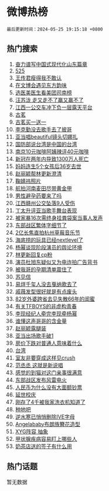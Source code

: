 # 微博热榜

`最后更新时间：2024-05-25 19:15:18 +0800`

## 热门搜索

1. [奋力谱写中国式现代化山东篇章](https://m.weibo.cn/search?containerid=100103type%3D1%26t%3D10%26q%3D%23%E5%A5%8B%E5%8A%9B%E8%B0%B1%E5%86%99%E4%B8%AD%E5%9B%BD%E5%BC%8F%E7%8E%B0%E4%BB%A3%E5%8C%96%E5%B1%B1%E4%B8%9C%E7%AF%87%E7%AB%A0%23&stream_entry_id=51&isnewpage=1&extparam=seat%3D1%26q%3D%2523%25E5%25A5%258B%25E5%258A%259B%25E8%25B0%25B1%25E5%2586%2599%25E4%25B8%25AD%25E5%259B%25BD%25E5%25BC%258F%25E7%258E%25B0%25E4%25BB%25A3%25E5%258C%2596%25E5%25B1%25B1%25E4%25B8%259C%25E7%25AF%2587%25E7%25AB%25A0%2523%26c_type%3D51%26pos%3D0%26cate%3D10103%26dgr%3D0%26stream_entry_id%3D51%26filter_type%3Drealtimehot%26display_time%3D1716635717%26pre_seqid%3D17166357175430425973)
1. [525](https://m.weibo.cn/search?containerid=100103type%3D1%26t%3D10%26q%3D525&stream_entry_id=31&isnewpage=1&extparam=seat%3D1%26q%3D525%26pos%3D0%26flag%3D16%26realpos%3D1%26band_rank%3D1%26c_type%3D31%26filter_type%3Drealtimehot%26cate%3D5001%26stream_entry_id%3D31%26lcate%3D5001%26dgr%3D0%26display_time%3D1716635717%26pre_seqid%3D17166357175430425973)
1. [王传君瘦得我不敢认](https://m.weibo.cn/search?containerid=100103type%3D1%26t%3D10%26q%3D%E7%8E%8B%E4%BC%A0%E5%90%9B%E7%98%A6%E5%BE%97%E6%88%91%E4%B8%8D%E6%95%A2%E8%AE%A4&stream_entry_id=31&isnewpage=1&extparam=seat%3D1%26q%3D%25E7%258E%258B%25E4%25BC%25A0%25E5%2590%259B%25E7%2598%25A6%25E5%25BE%2597%25E6%2588%2591%25E4%25B8%258D%25E6%2595%25A2%25E8%25AE%25A4%26pos%3D1%26flag%3D1%26realpos%3D2%26band_rank%3D2%26c_type%3D31%26filter_type%3Drealtimehot%26cate%3D5001%26stream_entry_id%3D31%26lcate%3D5001%26dgr%3D0%26display_time%3D1716635717%26pre_seqid%3D17166357175430425973)
1. [在文博会遇见东方韵味](https://m.weibo.cn/search?containerid=100103type%3D1%26t%3D10%26q%3D%23%E5%9C%A8%E6%96%87%E5%8D%9A%E4%BC%9A%E9%81%87%E8%A7%81%E4%B8%9C%E6%96%B9%E9%9F%B5%E5%91%B3%23&stream_entry_id=31&isnewpage=1&extparam=seat%3D1%26q%3D%2523%25E5%259C%25A8%25E6%2596%2587%25E5%258D%259A%25E4%25BC%259A%25E9%2581%2587%25E8%25A7%2581%25E4%25B8%259C%25E6%2596%25B9%25E9%259F%25B5%25E5%2591%25B3%2523%26pos%3D2%26flag%3D0%26realpos%3D3%26band_rank%3D3%26c_type%3D31%26filter_type%3Drealtimehot%26cate%3D5001%26stream_entry_id%3D31%26lcate%3D5001%26dgr%3D0%26display_time%3D1716635717%26pre_seqid%3D17166357175430425973)
1. [选医美医生看美团司南榜](https://m.weibo.cn/search?containerid=100103type%3D1%26t%3D10%26q%3D%23%E9%80%89%E5%8C%BB%E7%BE%8E%E5%8C%BB%E7%94%9F%E7%9C%8B%E7%BE%8E%E5%9B%A2%E5%8F%B8%E5%8D%97%E6%A6%9C%23&stream_entry_id=31&isnewpage=1&extparam=seat%3D1%26q%3D%2523%25E9%2580%2589%25E5%258C%25BB%25E7%25BE%258E%25E5%258C%25BB%25E7%2594%259F%25E7%259C%258B%25E7%25BE%258E%25E5%259B%25A2%25E5%258F%25B8%25E5%258D%2597%25E6%25A6%259C%2523%26dgr%3D0%26adid%3D237708%26filter_type%3Drealtimehot%26stream_entry_id%3D31%26c_type%3D31%26is_ad_pos%3D1%26topic_ad%3D1%26cate%3D5001%26lcate%3D5001%26band_rank%3D4%26pos%3D3%26display_time%3D1716635717%26pre_seqid%3D17166357175430425973)
1. [汪苏泷 走又走不了赢又赢不了](https://m.weibo.cn/search?containerid=100103type%3D1%26t%3D10%26q%3D%E6%B1%AA%E8%8B%8F%E6%B3%B7+%E8%B5%B0%E5%8F%88%E8%B5%B0%E4%B8%8D%E4%BA%86%E8%B5%A2%E5%8F%88%E8%B5%A2%E4%B8%8D%E4%BA%86&stream_entry_id=31&isnewpage=1&extparam=seat%3D1%26q%3D%25E6%25B1%25AA%25E8%258B%258F%25E6%25B3%25B7%2520%25E8%25B5%25B0%25E5%258F%2588%25E8%25B5%25B0%25E4%25B8%258D%25E4%25BA%2586%25E8%25B5%25A2%25E5%258F%2588%25E8%25B5%25A2%25E4%25B8%258D%25E4%25BA%2586%26pos%3D4%26flag%3D2%26realpos%3D4%26band_rank%3D4%26c_type%3D31%26filter_type%3Drealtimehot%26cate%3D5001%26stream_entry_id%3D31%26lcate%3D5001%26dgr%3D0%26display_time%3D1716635717%26pre_seqid%3D17166357175430425973)
1. [江西一公交车冲下负一层露天平台](https://m.weibo.cn/search?containerid=100103type%3D1%26t%3D10%26q%3D%23%E6%B1%9F%E8%A5%BF%E4%B8%80%E5%85%AC%E4%BA%A4%E8%BD%A6%E5%86%B2%E4%B8%8B%E8%B4%9F%E4%B8%80%E5%B1%82%E9%9C%B2%E5%A4%A9%E5%B9%B3%E5%8F%B0%23&stream_entry_id=31&isnewpage=1&extparam=seat%3D1%26q%3D%2523%25E6%25B1%259F%25E8%25A5%25BF%25E4%25B8%2580%25E5%2585%25AC%25E4%25BA%25A4%25E8%25BD%25A6%25E5%2586%25B2%25E4%25B8%258B%25E8%25B4%259F%25E4%25B8%2580%25E5%25B1%2582%25E9%259C%25B2%25E5%25A4%25A9%25E5%25B9%25B3%25E5%258F%25B0%2523%26pos%3D5%26flag%3D1%26realpos%3D5%26band_rank%3D5%26c_type%3D31%26filter_type%3Drealtimehot%26cate%3D5001%26stream_entry_id%3D31%26lcate%3D5001%26dgr%3D0%26display_time%3D1716635717%26pre_seqid%3D17166357175430425973)
1. [古茗](https://m.weibo.cn/search?containerid=100103type%3D1%26t%3D10%26q%3D%23%E5%8F%A4%E8%8C%97%23&stream_entry_id=31&isnewpage=1&extparam=seat%3D1%26q%3D%2523%25E5%258F%25A4%25E8%258C%2597%2523%26pos%3D6%26flag%3D1%26realpos%3D6%26band_rank%3D6%26c_type%3D31%26filter_type%3Drealtimehot%26cate%3D5001%26stream_entry_id%3D31%26lcate%3D5001%26dgr%3D0%26display_time%3D1716635717%26pre_seqid%3D17166357175430425973)
1. [古茗买一送一](https://m.weibo.cn/search?containerid=100103type%3D1%26t%3D10%26q%3D%23%E5%8F%A4%E8%8C%97%E4%B9%B0%E4%B8%80%E9%80%81%E4%B8%80%23&stream_entry_id=31&isnewpage=1&extparam=seat%3D1%26q%3D%2523%25E5%258F%25A4%25E8%258C%2597%25E4%25B9%25B0%25E4%25B8%2580%25E9%2580%2581%25E4%25B8%2580%2523%26dgr%3D0%26adid%3D237949%26filter_type%3Drealtimehot%26stream_entry_id%3D31%26c_type%3D31%26is_ad_pos%3D1%26topic_ad%3D1%26cate%3D5001%26lcate%3D5001%26band_rank%3D7%26pos%3D7%26display_time%3D1716635717%26pre_seqid%3D17166357175430425973)
1. [李克勤没去歌手去了披哥](https://m.weibo.cn/search?containerid=100103type%3D1%26t%3D10%26q%3D%23%E6%9D%8E%E5%85%8B%E5%8B%A4%E6%B2%A1%E5%8E%BB%E6%AD%8C%E6%89%8B%E5%8E%BB%E4%BA%86%E6%8A%AB%E5%93%A5%23&stream_entry_id=31&isnewpage=1&extparam=seat%3D1%26q%3D%2523%25E6%259D%258E%25E5%2585%258B%25E5%258B%25A4%25E6%25B2%25A1%25E5%258E%25BB%25E6%25AD%258C%25E6%2589%258B%25E5%258E%25BB%25E4%25BA%2586%25E6%258A%25AB%25E5%2593%25A5%2523%26pos%3D8%26flag%3D1%26realpos%3D7%26band_rank%3D7%26c_type%3D31%26filter_type%3Drealtimehot%26cate%3D5001%26stream_entry_id%3D31%26lcate%3D5001%26dgr%3D0%26display_time%3D1716635717%26pre_seqid%3D17166357175430425973)
1. [亚当唱beautiful镜头切娜扎](https://m.weibo.cn/search?containerid=100103type%3D1%26t%3D10%26q%3D%23%E4%BA%9A%E5%BD%93%E5%94%B1beautiful%E9%95%9C%E5%A4%B4%E5%88%87%E5%A8%9C%E6%89%8E%23&stream_entry_id=31&isnewpage=1&extparam=seat%3D1%26q%3D%2523%25E4%25BA%259A%25E5%25BD%2593%25E5%2594%25B1beautiful%25E9%2595%259C%25E5%25A4%25B4%25E5%2588%2587%25E5%25A8%259C%25E6%2589%258E%2523%26pos%3D9%26flag%3D0%26realpos%3D8%26band_rank%3D8%26c_type%3D31%26filter_type%3Drealtimehot%26cate%3D5001%26stream_entry_id%3D31%26lcate%3D5001%26dgr%3D0%26display_time%3D1716635717%26pre_seqid%3D17166357175430425973)
1. [国防部说台湾是中国的台湾](https://m.weibo.cn/search?containerid=100103type%3D1%26t%3D10%26q%3D%23%E5%9B%BD%E9%98%B2%E9%83%A8%E8%AF%B4%E5%8F%B0%E6%B9%BE%E6%98%AF%E4%B8%AD%E5%9B%BD%E7%9A%84%E5%8F%B0%E6%B9%BE%23&stream_entry_id=31&isnewpage=1&extparam=seat%3D1%26q%3D%2523%25E5%259B%25BD%25E9%2598%25B2%25E9%2583%25A8%25E8%25AF%25B4%25E5%258F%25B0%25E6%25B9%25BE%25E6%2598%25AF%25E4%25B8%25AD%25E5%259B%25BD%25E7%259A%2584%25E5%258F%25B0%25E6%25B9%25BE%2523%26pos%3D10%26flag%3D0%26realpos%3D9%26band_rank%3D9%26c_type%3D31%26filter_type%3Drealtimehot%26cate%3D5001%26stream_entry_id%3D31%26lcate%3D5001%26dgr%3D0%26display_time%3D1716635717%26pre_seqid%3D17166357175430425973)
1. [南京10元咖啡阿姨辣评40元咖啡](https://m.weibo.cn/search?containerid=100103type%3D1%26t%3D10%26q%3D%23%E5%8D%97%E4%BA%AC10%E5%85%83%E5%92%96%E5%95%A1%E9%98%BF%E5%A7%A8%E8%BE%A3%E8%AF%8440%E5%85%83%E5%92%96%E5%95%A1%23&stream_entry_id=31&isnewpage=1&extparam=seat%3D1%26q%3D%2523%25E5%258D%2597%25E4%25BA%25AC10%25E5%2585%2583%25E5%2592%2596%25E5%2595%25A1%25E9%2598%25BF%25E5%25A7%25A8%25E8%25BE%25A3%25E8%25AF%258440%25E5%2585%2583%25E5%2592%2596%25E5%2595%25A1%2523%26pos%3D11%26flag%3D1%26realpos%3D10%26band_rank%3D10%26c_type%3D31%26filter_type%3Drealtimehot%26cate%3D5001%26stream_entry_id%3D31%26lcate%3D5001%26dgr%3D0%26display_time%3D1716635717%26pre_seqid%3D17166357175430425973)
1. [新冠在两年内导致1300万人死亡](https://m.weibo.cn/search?containerid=100103type%3D1%26t%3D10%26q%3D%23%E6%96%B0%E5%86%A0%E5%9C%A8%E4%B8%A4%E5%B9%B4%E5%86%85%E5%AF%BC%E8%87%B41300%E4%B8%87%E4%BA%BA%E6%AD%BB%E4%BA%A1%23&stream_entry_id=31&isnewpage=1&extparam=seat%3D1%26q%3D%2523%25E6%2596%25B0%25E5%2586%25A0%25E5%259C%25A8%25E4%25B8%25A4%25E5%25B9%25B4%25E5%2586%2585%25E5%25AF%25BC%25E8%2587%25B41300%25E4%25B8%2587%25E4%25BA%25BA%25E6%25AD%25BB%25E4%25BA%25A1%2523%26pos%3D12%26flag%3D1%26realpos%3D11%26band_rank%3D11%26c_type%3D31%26filter_type%3Drealtimehot%26cate%3D5001%26stream_entry_id%3D31%26lcate%3D5001%26dgr%3D0%26display_time%3D1716635717%26pre_seqid%3D17166357175430425973)
1. [妈妈连生5个女孩后36岁去世](https://m.weibo.cn/search?containerid=100103type%3D1%26t%3D10%26q%3D%23%E5%A6%88%E5%A6%88%E8%BF%9E%E7%94%9F5%E4%B8%AA%E5%A5%B3%E5%AD%A9%E5%90%8E36%E5%B2%81%E5%8E%BB%E4%B8%96%23&stream_entry_id=31&isnewpage=1&extparam=seat%3D1%26q%3D%2523%25E5%25A6%2588%25E5%25A6%2588%25E8%25BF%259E%25E7%2594%259F5%25E4%25B8%25AA%25E5%25A5%25B3%25E5%25AD%25A9%25E5%2590%258E36%25E5%25B2%2581%25E5%258E%25BB%25E4%25B8%2596%2523%26pos%3D13%26flag%3D1%26realpos%3D12%26band_rank%3D12%26c_type%3D31%26filter_type%3Drealtimehot%26cate%3D5001%26stream_entry_id%3D31%26lcate%3D5001%26dgr%3D0%26display_time%3D1716635717%26pre_seqid%3D17166357175430425973)
1. [赵丽颖帮林更新澄清](https://m.weibo.cn/search?containerid=100103type%3D1%26t%3D10%26q%3D%23%E8%B5%B5%E4%B8%BD%E9%A2%96%E5%B8%AE%E6%9E%97%E6%9B%B4%E6%96%B0%E6%BE%84%E6%B8%85%23&stream_entry_id=31&isnewpage=1&extparam=seat%3D1%26q%3D%2523%25E8%25B5%25B5%25E4%25B8%25BD%25E9%25A2%2596%25E5%25B8%25AE%25E6%259E%2597%25E6%259B%25B4%25E6%2596%25B0%25E6%25BE%2584%25E6%25B8%2585%2523%26pos%3D14%26flag%3D2%26realpos%3D13%26band_rank%3D13%26c_type%3D31%26filter_type%3Drealtimehot%26cate%3D5001%26stream_entry_id%3D31%26lcate%3D5001%26dgr%3D0%26display_time%3D1716635717%26pre_seqid%3D17166357175430425973)
1. [鞠婧祎照片](https://m.weibo.cn/search?containerid=100103type%3D1%26t%3D10%26q%3D%E9%9E%A0%E5%A9%A7%E7%A5%8E%E7%85%A7%E7%89%87&stream_entry_id=31&isnewpage=1&extparam=seat%3D1%26q%3D%25E9%259E%25A0%25E5%25A9%25A7%25E7%25A5%258E%25E7%2585%25A7%25E7%2589%2587%26pos%3D15%26flag%3D1%26realpos%3D14%26band_rank%3D14%26c_type%3D31%26filter_type%3Drealtimehot%26cate%3D5001%26stream_entry_id%3D31%26lcate%3D5001%26dgr%3D0%26display_time%3D1716635717%26pre_seqid%3D17166357175430425973)
1. [航拍河南麦田尽带黄金甲](https://m.weibo.cn/search?containerid=100103type%3D1%26t%3D10%26q%3D%23%E8%88%AA%E6%8B%8D%E6%B2%B3%E5%8D%97%E9%BA%A6%E7%94%B0%E5%B0%BD%E5%B8%A6%E9%BB%84%E9%87%91%E7%94%B2%23&stream_entry_id=31&isnewpage=1&extparam=seat%3D1%26q%3D%2523%25E8%2588%25AA%25E6%258B%258D%25E6%25B2%25B3%25E5%258D%2597%25E9%25BA%25A6%25E7%2594%25B0%25E5%25B0%25BD%25E5%25B8%25A6%25E9%25BB%2584%25E9%2587%2591%25E7%2594%25B2%2523%26pos%3D16%26flag%3D32768%26realpos%3D15%26band_rank%3D15%26c_type%3D31%26filter_type%3Drealtimehot%26cate%3D5001%26stream_entry_id%3D31%26lcate%3D5001%26dgr%3D0%26display_time%3D1716635717%26pre_seqid%3D17166357175430425973)
1. [男性避孕药要来了吗](https://m.weibo.cn/search?containerid=100103type%3D1%26t%3D10%26q%3D%23%E7%94%B7%E6%80%A7%E9%81%BF%E5%AD%95%E8%8D%AF%E8%A6%81%E6%9D%A5%E4%BA%86%E5%90%97%23&stream_entry_id=31&isnewpage=1&extparam=seat%3D1%26q%3D%2523%25E7%2594%25B7%25E6%2580%25A7%25E9%2581%25BF%25E5%25AD%2595%25E8%258D%25AF%25E8%25A6%2581%25E6%259D%25A5%25E4%25BA%2586%25E5%2590%2597%2523%26pos%3D17%26flag%3D1%26realpos%3D16%26band_rank%3D16%26c_type%3D31%26filter_type%3Drealtimehot%26cate%3D5001%26stream_entry_id%3D31%26lcate%3D5001%26dgr%3D0%26display_time%3D1716635717%26pre_seqid%3D17166357175430425973)
1. [江西赣州公交坠落9人受伤](https://m.weibo.cn/search?containerid=100103type%3D1%26t%3D10%26q%3D%23%E6%B1%9F%E8%A5%BF%E8%B5%A3%E5%B7%9E%E5%85%AC%E4%BA%A4%E5%9D%A0%E8%90%BD9%E4%BA%BA%E5%8F%97%E4%BC%A4%23&stream_entry_id=31&isnewpage=1&extparam=seat%3D1%26q%3D%2523%25E6%25B1%259F%25E8%25A5%25BF%25E8%25B5%25A3%25E5%25B7%259E%25E5%2585%25AC%25E4%25BA%25A4%25E5%259D%25A0%25E8%2590%25BD9%25E4%25BA%25BA%25E5%258F%2597%25E4%25BC%25A4%2523%26pos%3D18%26flag%3D1%26realpos%3D17%26band_rank%3D17%26c_type%3D31%26filter_type%3Drealtimehot%26cate%3D5001%26stream_entry_id%3D31%26lcate%3D5001%26dgr%3D0%26display_time%3D1716635717%26pre_seqid%3D17166357175430425973)
1. [丁太升评亚当歌手舞台表现](https://m.weibo.cn/search?containerid=100103type%3D1%26t%3D10%26q%3D%23%E4%B8%81%E5%A4%AA%E5%8D%87%E8%AF%84%E4%BA%9A%E5%BD%93%E6%AD%8C%E6%89%8B%E8%88%9E%E5%8F%B0%E8%A1%A8%E7%8E%B0%23&stream_entry_id=31&isnewpage=1&extparam=seat%3D1%26q%3D%2523%25E4%25B8%2581%25E5%25A4%25AA%25E5%258D%2587%25E8%25AF%2584%25E4%25BA%259A%25E5%25BD%2593%25E6%25AD%258C%25E6%2589%258B%25E8%2588%259E%25E5%258F%25B0%25E8%25A1%25A8%25E7%258E%25B0%2523%26pos%3D19%26flag%3D1%26realpos%3D18%26band_rank%3D18%26c_type%3D31%26filter_type%3Drealtimehot%26cate%3D5001%26stream_entry_id%3D31%26lcate%3D5001%26dgr%3D0%26display_time%3D1716635717%26pre_seqid%3D17166357175430425973)
1. [被家暴16次需终身挂粪袋案当事人发声](https://m.weibo.cn/search?containerid=100103type%3D1%26t%3D10%26q%3D%23%E8%A2%AB%E5%AE%B6%E6%9A%B416%E6%AC%A1%E9%9C%80%E7%BB%88%E8%BA%AB%E6%8C%82%E7%B2%AA%E8%A2%8B%E6%A1%88%E5%BD%93%E4%BA%8B%E4%BA%BA%E5%8F%91%E5%A3%B0%23&stream_entry_id=31&isnewpage=1&extparam=seat%3D1%26q%3D%2523%25E8%25A2%25AB%25E5%25AE%25B6%25E6%259A%25B416%25E6%25AC%25A1%25E9%259C%2580%25E7%25BB%2588%25E8%25BA%25AB%25E6%258C%2582%25E7%25B2%25AA%25E8%25A2%258B%25E6%25A1%2588%25E5%25BD%2593%25E4%25BA%258B%25E4%25BA%25BA%25E5%258F%2591%25E5%25A3%25B0%2523%26pos%3D20%26flag%3D0%26realpos%3D19%26band_rank%3D19%26c_type%3D31%26filter_type%3Drealtimehot%26cate%3D5001%26stream_entry_id%3D31%26lcate%3D5001%26dgr%3D0%26display_time%3D1716635717%26pre_seqid%3D17166357175430425973)
1. [东部战区繁体字细节了](https://m.weibo.cn/search?containerid=100103type%3D1%26t%3D10%26q%3D%23%E4%B8%9C%E9%83%A8%E6%88%98%E5%8C%BA%E7%B9%81%E4%BD%93%E5%AD%97%E7%BB%86%E8%8A%82%E4%BA%86%23&stream_entry_id=31&isnewpage=1&extparam=seat%3D1%26q%3D%2523%25E4%25B8%259C%25E9%2583%25A8%25E6%2588%2598%25E5%258C%25BA%25E7%25B9%2581%25E4%25BD%2593%25E5%25AD%2597%25E7%25BB%2586%25E8%258A%2582%25E4%25BA%2586%2523%26pos%3D21%26flag%3D0%26realpos%3D20%26band_rank%3D20%26c_type%3D31%26filter_type%3Drealtimehot%26cate%3D5001%26stream_entry_id%3D31%26lcate%3D5001%26dgr%3D0%26display_time%3D1716635717%26pre_seqid%3D17166357175430425973)
1. [2亿长焦直拍杭州草莓音乐节](https://m.weibo.cn/search?containerid=100103type%3D1%26t%3D10%26q%3D%232%E4%BA%BF%E9%95%BF%E7%84%A6%E7%9B%B4%E6%8B%8D%E6%9D%AD%E5%B7%9E%E8%8D%89%E8%8E%93%E9%9F%B3%E4%B9%90%E8%8A%82%23&stream_entry_id=31&isnewpage=1&extparam=seat%3D1%26q%3D%25232%25E4%25BA%25BF%25E9%2595%25BF%25E7%2584%25A6%25E7%259B%25B4%25E6%258B%258D%25E6%259D%25AD%25E5%25B7%259E%25E8%258D%2589%25E8%258E%2593%25E9%259F%25B3%25E4%25B9%2590%25E8%258A%2582%2523%26pos%3D22%26adid%3D237819%26flag%3D0%26realpos%3D21%26band_rank%3D21%26c_type%3D31%26filter_type%3Drealtimehot%26cate%3D5001%26stream_entry_id%3D31%26lcate%3D5001%26dgr%3D0%26display_time%3D1716635717%26pre_seqid%3D17166357175430425973)
1. [海底捞的玩具已经nextlevel了](https://m.weibo.cn/search?containerid=100103type%3D1%26t%3D10%26q%3D%23%E6%B5%B7%E5%BA%95%E6%8D%9E%E7%9A%84%E7%8E%A9%E5%85%B7%E5%B7%B2%E7%BB%8Fnextlevel%E4%BA%86%23&stream_entry_id=31&isnewpage=1&extparam=seat%3D1%26q%3D%2523%25E6%25B5%25B7%25E5%25BA%2595%25E6%258D%259E%25E7%259A%2584%25E7%258E%25A9%25E5%2585%25B7%25E5%25B7%25B2%25E7%25BB%258Fnextlevel%25E4%25BA%2586%2523%26pos%3D23%26flag%3D1%26realpos%3D22%26band_rank%3D22%26c_type%3D31%26filter_type%3Drealtimehot%26cate%3D5001%26stream_entry_id%3D31%26lcate%3D5001%26dgr%3D0%26display_time%3D1716635717%26pre_seqid%3D17166357175430425973)
1. [杨幂谈现阶段演员的舆论环境](https://m.weibo.cn/search?containerid=100103type%3D1%26t%3D10%26q%3D%23%E6%9D%A8%E5%B9%82%E8%B0%88%E7%8E%B0%E9%98%B6%E6%AE%B5%E6%BC%94%E5%91%98%E7%9A%84%E8%88%86%E8%AE%BA%E7%8E%AF%E5%A2%83%23&stream_entry_id=31&isnewpage=1&extparam=seat%3D1%26q%3D%2523%25E6%259D%25A8%25E5%25B9%2582%25E8%25B0%2588%25E7%258E%25B0%25E9%2598%25B6%25E6%25AE%25B5%25E6%25BC%2594%25E5%2591%2598%25E7%259A%2584%25E8%2588%2586%25E8%25AE%25BA%25E7%258E%25AF%25E5%25A2%2583%2523%26pos%3D24%26flag%3D1%26realpos%3D23%26band_rank%3D23%26c_type%3D31%26filter_type%3Drealtimehot%26cate%3D5001%26stream_entry_id%3D31%26lcate%3D5001%26dgr%3D0%26display_time%3D1716635717%26pre_seqid%3D17166357175430425973)
1. [林更新回复cp粉](https://m.weibo.cn/search?containerid=100103type%3D1%26t%3D10%26q%3D%E6%9E%97%E6%9B%B4%E6%96%B0%E5%9B%9E%E5%A4%8Dcp%E7%B2%89&stream_entry_id=31&isnewpage=1&extparam=seat%3D1%26q%3D%25E6%259E%2597%25E6%259B%25B4%25E6%2596%25B0%25E5%259B%259E%25E5%25A4%258Dcp%25E7%25B2%2589%26pos%3D25%26flag%3D0%26realpos%3D24%26band_rank%3D24%26c_type%3D31%26filter_type%3Drealtimehot%26cate%3D5001%26stream_entry_id%3D31%26lcate%3D5001%26dgr%3D0%26display_time%3D1716635717%26pre_seqid%3D17166357175430425973)
1. [演员杜旭东疑似又为电诈拍广告背书](https://m.weibo.cn/search?containerid=100103type%3D1%26t%3D10%26q%3D%23%E6%BC%94%E5%91%98%E6%9D%9C%E6%97%AD%E4%B8%9C%E7%96%91%E4%BC%BC%E5%8F%88%E4%B8%BA%E7%94%B5%E8%AF%88%E6%8B%8D%E5%B9%BF%E5%91%8A%E8%83%8C%E4%B9%A6%23&stream_entry_id=31&isnewpage=1&extparam=seat%3D1%26q%3D%2523%25E6%25BC%2594%25E5%2591%2598%25E6%259D%259C%25E6%2597%25AD%25E4%25B8%259C%25E7%2596%2591%25E4%25BC%25BC%25E5%258F%2588%25E4%25B8%25BA%25E7%2594%25B5%25E8%25AF%2588%25E6%258B%258D%25E5%25B9%25BF%25E5%2591%258A%25E8%2583%258C%25E4%25B9%25A6%2523%26pos%3D26%26flag%3D0%26realpos%3D25%26band_rank%3D25%26c_type%3D31%26filter_type%3Drealtimehot%26cate%3D5001%26stream_entry_id%3D31%26lcate%3D5001%26dgr%3D0%26display_time%3D1716635717%26pre_seqid%3D17166357175430425973)
1. [被我哥的孕期清单震住了](https://m.weibo.cn/search?containerid=100103type%3D1%26t%3D10%26q%3D%23%E8%A2%AB%E6%88%91%E5%93%A5%E7%9A%84%E5%AD%95%E6%9C%9F%E6%B8%85%E5%8D%95%E9%9C%87%E4%BD%8F%E4%BA%86%23&stream_entry_id=31&isnewpage=1&extparam=seat%3D1%26q%3D%2523%25E8%25A2%25AB%25E6%2588%2591%25E5%2593%25A5%25E7%259A%2584%25E5%25AD%2595%25E6%259C%259F%25E6%25B8%2585%25E5%258D%2595%25E9%259C%2587%25E4%25BD%258F%25E4%25BA%2586%2523%26pos%3D27%26flag%3D1%26realpos%3D26%26band_rank%3D26%26c_type%3D31%26filter_type%3Drealtimehot%26cate%3D5001%26stream_entry_id%3D31%26lcate%3D5001%26dgr%3D0%26display_time%3D1716635717%26pre_seqid%3D17166357175430425973)
1. [苏见信](https://m.weibo.cn/search?containerid=100103type%3D1%26t%3D10%26q%3D%E8%8B%8F%E8%A7%81%E4%BF%A1&stream_entry_id=31&isnewpage=1&extparam=seat%3D1%26q%3D%25E8%258B%258F%25E8%25A7%2581%25E4%25BF%25A1%26pos%3D28%26flag%3D1%26realpos%3D27%26band_rank%3D27%26c_type%3D31%26filter_type%3Drealtimehot%26cate%3D5001%26stream_entry_id%3D31%26lcate%3D5001%26dgr%3D0%26display_time%3D1716635717%26pre_seqid%3D17166357175430425973)
1. [易烊千玺人没去戛纳歌去了](https://m.weibo.cn/search?containerid=100103type%3D1%26t%3D10%26q%3D%23%E6%98%93%E7%83%8A%E5%8D%83%E7%8E%BA%E4%BA%BA%E6%B2%A1%E5%8E%BB%E6%88%9B%E7%BA%B3%E6%AD%8C%E5%8E%BB%E4%BA%86%23&stream_entry_id=31&isnewpage=1&extparam=seat%3D1%26q%3D%2523%25E6%2598%2593%25E7%2583%258A%25E5%258D%2583%25E7%258E%25BA%25E4%25BA%25BA%25E6%25B2%25A1%25E5%258E%25BB%25E6%2588%259B%25E7%25BA%25B3%25E6%25AD%258C%25E5%258E%25BB%25E4%25BA%2586%2523%26pos%3D29%26flag%3D1%26realpos%3D28%26band_rank%3D28%26c_type%3D31%26filter_type%3Drealtimehot%26cate%3D5001%26stream_entry_id%3D31%26lcate%3D5001%26dgr%3D0%26display_time%3D1716635717%26pre_seqid%3D17166357175430425973)
1. [戚薇发型很好就是有点废头](https://m.weibo.cn/search?containerid=100103type%3D1%26t%3D10%26q%3D%23%E6%88%9A%E8%96%87%E5%8F%91%E5%9E%8B%E5%BE%88%E5%A5%BD%E5%B0%B1%E6%98%AF%E6%9C%89%E7%82%B9%E5%BA%9F%E5%A4%B4%23&stream_entry_id=31&isnewpage=1&extparam=seat%3D1%26q%3D%2523%25E6%2588%259A%25E8%2596%2587%25E5%258F%2591%25E5%259E%258B%25E5%25BE%2588%25E5%25A5%25BD%25E5%25B0%25B1%25E6%2598%25AF%25E6%259C%2589%25E7%2582%25B9%25E5%25BA%259F%25E5%25A4%25B4%2523%26pos%3D30%26flag%3D1%26realpos%3D29%26band_rank%3D29%26c_type%3D31%26filter_type%3Drealtimehot%26cate%3D5001%26stream_entry_id%3D31%26lcate%3D5001%26dgr%3D0%26display_time%3D1716635717%26pre_seqid%3D17166357175430425973)
1. [82岁外婆跨省去见失散66年的闺蜜](https://m.weibo.cn/search?containerid=100103type%3D1%26t%3D10%26q%3D%2382%E5%B2%81%E5%A4%96%E5%A9%86%E8%B7%A8%E7%9C%81%E5%8E%BB%E8%A7%81%E5%A4%B1%E6%95%A366%E5%B9%B4%E7%9A%84%E9%97%BA%E8%9C%9C%23&stream_entry_id=31&isnewpage=1&extparam=seat%3D1%26q%3D%252382%25E5%25B2%2581%25E5%25A4%2596%25E5%25A9%2586%25E8%25B7%25A8%25E7%259C%2581%25E5%258E%25BB%25E8%25A7%2581%25E5%25A4%25B1%25E6%2595%25A366%25E5%25B9%25B4%25E7%259A%2584%25E9%2597%25BA%25E8%259C%259C%2523%26pos%3D31%26flag%3D32768%26realpos%3D30%26band_rank%3D30%26c_type%3D31%26filter_type%3Drealtimehot%26cate%3D5001%26stream_entry_id%3D31%26lcate%3D5001%26dgr%3D0%26display_time%3D1716635717%26pre_seqid%3D17166357175430425973)
1. [有关TFBOYS的非虚构青春](https://m.weibo.cn/search?containerid=100103type%3D1%26t%3D10%26q%3D%E6%9C%89%E5%85%B3TFBOYS%E7%9A%84%E9%9D%9E%E8%99%9A%E6%9E%84%E9%9D%92%E6%98%A5&stream_entry_id=31&isnewpage=1&extparam=seat%3D1%26q%3D%25E6%259C%2589%25E5%2585%25B3TFBOYS%25E7%259A%2584%25E9%259D%259E%25E8%2599%259A%25E6%259E%2584%25E9%259D%2592%25E6%2598%25A5%26pos%3D32%26flag%3D1%26realpos%3D31%26band_rank%3D31%26c_type%3D31%26filter_type%3Drealtimehot%26cate%3D5001%26stream_entry_id%3D31%26lcate%3D5001%26dgr%3D0%26display_time%3D1716635717%26pre_seqid%3D17166357175430425973)
1. [李现经纪人牵完李现牵杨幂](https://m.weibo.cn/search?containerid=100103type%3D1%26t%3D10%26q%3D%23%E6%9D%8E%E7%8E%B0%E7%BB%8F%E7%BA%AA%E4%BA%BA%E7%89%B5%E5%AE%8C%E6%9D%8E%E7%8E%B0%E7%89%B5%E6%9D%A8%E5%B9%82%23&stream_entry_id=31&isnewpage=1&extparam=seat%3D1%26q%3D%2523%25E6%259D%258E%25E7%258E%25B0%25E7%25BB%258F%25E7%25BA%25AA%25E4%25BA%25BA%25E7%2589%25B5%25E5%25AE%258C%25E6%259D%258E%25E7%258E%25B0%25E7%2589%25B5%25E6%259D%25A8%25E5%25B9%2582%2523%26pos%3D33%26flag%3D0%26realpos%3D32%26band_rank%3D32%26c_type%3D31%26filter_type%3Drealtimehot%26cate%3D5001%26stream_entry_id%3D31%26lcate%3D5001%26dgr%3D0%26display_time%3D1716635717%26pre_seqid%3D17166357175430425973)
1. [谁懂这声哥哥的含金量](https://m.weibo.cn/search?containerid=100103type%3D1%26t%3D10%26q%3D%E8%B0%81%E6%87%82%E8%BF%99%E5%A3%B0%E5%93%A5%E5%93%A5%E7%9A%84%E5%90%AB%E9%87%91%E9%87%8F&stream_entry_id=31&isnewpage=1&extparam=seat%3D1%26q%3D%25E8%25B0%2581%25E6%2587%2582%25E8%25BF%2599%25E5%25A3%25B0%25E5%2593%25A5%25E5%2593%25A5%25E7%259A%2584%25E5%2590%25AB%25E9%2587%2591%25E9%2587%258F%26pos%3D34%26flag%3D1%26realpos%3D33%26band_rank%3D33%26c_type%3D31%26filter_type%3Drealtimehot%26cate%3D5001%26stream_entry_id%3D31%26lcate%3D5001%26dgr%3D0%26display_time%3D1716635717%26pre_seqid%3D17166357175430425973)
1. [赵丽颖露腿装](https://m.weibo.cn/search?containerid=100103type%3D1%26t%3D10%26q%3D%23%E8%B5%B5%E4%B8%BD%E9%A2%96%E9%9C%B2%E8%85%BF%E8%A3%85%23&stream_entry_id=31&isnewpage=1&extparam=seat%3D1%26q%3D%2523%25E8%25B5%25B5%25E4%25B8%25BD%25E9%25A2%2596%25E9%259C%25B2%25E8%2585%25BF%25E8%25A3%2585%2523%26pos%3D35%26flag%3D0%26realpos%3D34%26band_rank%3D34%26c_type%3D31%26filter_type%3Drealtimehot%26cate%3D5001%26stream_entry_id%3D31%26lcate%3D5001%26dgr%3D0%26display_time%3D1716635717%26pre_seqid%3D17166357175430425973)
1. [亚当出场歌手破1](https://m.weibo.cn/search?containerid=100103type%3D1%26t%3D10%26q%3D%23%E4%BA%9A%E5%BD%93%E5%87%BA%E5%9C%BA%E6%AD%8C%E6%89%8B%E7%A0%B41%23&stream_entry_id=31&isnewpage=1&extparam=seat%3D1%26q%3D%2523%25E4%25BA%259A%25E5%25BD%2593%25E5%2587%25BA%25E5%259C%25BA%25E6%25AD%258C%25E6%2589%258B%25E7%25A0%25B41%2523%26pos%3D36%26flag%3D0%26realpos%3D35%26band_rank%3D35%26c_type%3D31%26filter_type%3Drealtimehot%26cate%3D5001%26stream_entry_id%3D31%26lcate%3D5001%26dgr%3D0%26display_time%3D1716635717%26pre_seqid%3D17166357175430425973)
1. [房价下跌对普通人意味着什么](https://m.weibo.cn/search?containerid=100103type%3D1%26t%3D10%26q%3D%23%E6%88%BF%E4%BB%B7%E4%B8%8B%E8%B7%8C%E5%AF%B9%E6%99%AE%E9%80%9A%E4%BA%BA%E6%84%8F%E5%91%B3%E7%9D%80%E4%BB%80%E4%B9%88%23&stream_entry_id=31&isnewpage=1&extparam=seat%3D1%26q%3D%2523%25E6%2588%25BF%25E4%25BB%25B7%25E4%25B8%258B%25E8%25B7%258C%25E5%25AF%25B9%25E6%2599%25AE%25E9%2580%259A%25E4%25BA%25BA%25E6%2584%258F%25E5%2591%25B3%25E7%259D%2580%25E4%25BB%2580%25E4%25B9%2588%2523%26pos%3D37%26flag%3D1%26realpos%3D36%26band_rank%3D36%26c_type%3D31%26filter_type%3Drealtimehot%26cate%3D5001%26stream_entry_id%3D31%26lcate%3D5001%26dgr%3D0%26display_time%3D1716635717%26pre_seqid%3D17166357175430425973)
1. [台湾](https://m.weibo.cn/search?containerid=100103type%3D1%26t%3D10%26q%3D%E5%8F%B0%E6%B9%BE&stream_entry_id=31&isnewpage=1&extparam=seat%3D1%26q%3D%25E5%258F%25B0%25E6%25B9%25BE%26pos%3D38%26flag%3D0%26realpos%3D37%26band_rank%3D37%26c_type%3D31%26filter_type%3Drealtimehot%26cate%3D5001%26stream_entry_id%3D31%26lcate%3D5001%26dgr%3D0%26display_time%3D1716635717%26pre_seqid%3D17166357175430425973)
1. [室友非要穿成这样见crush](https://m.weibo.cn/search?containerid=100103type%3D1%26t%3D10%26q%3D%23%E5%AE%A4%E5%8F%8B%E9%9D%9E%E8%A6%81%E7%A9%BF%E6%88%90%E8%BF%99%E6%A0%B7%E8%A7%81crush%23&stream_entry_id=31&isnewpage=1&extparam=seat%3D1%26q%3D%2523%25E5%25AE%25A4%25E5%258F%258B%25E9%259D%259E%25E8%25A6%2581%25E7%25A9%25BF%25E6%2588%2590%25E8%25BF%2599%25E6%25A0%25B7%25E8%25A7%2581crush%2523%26pos%3D39%26flag%3D0%26realpos%3D38%26band_rank%3D38%26c_type%3D31%26filter_type%3Drealtimehot%26cate%3D5001%26stream_entry_id%3D31%26lcate%3D5001%26dgr%3D0%26display_time%3D1716635717%26pre_seqid%3D17166357175430425973)
1. [范丞丞 这就是新说唱](https://m.weibo.cn/search?containerid=100103type%3D1%26t%3D10%26q%3D%E8%8C%83%E4%B8%9E%E4%B8%9E+%E8%BF%99%E5%B0%B1%E6%98%AF%E6%96%B0%E8%AF%B4%E5%94%B1&stream_entry_id=31&isnewpage=1&extparam=seat%3D1%26q%3D%25E8%258C%2583%25E4%25B8%259E%25E4%25B8%259E%2520%25E8%25BF%2599%25E5%25B0%25B1%25E6%2598%25AF%25E6%2596%25B0%25E8%25AF%25B4%25E5%2594%25B1%26pos%3D40%26flag%3D1%26realpos%3D39%26band_rank%3D39%26c_type%3D31%26filter_type%3Drealtimehot%26cate%3D5001%26stream_entry_id%3D31%26lcate%3D5001%26dgr%3D0%26display_time%3D1716635717%26pre_seqid%3D17166357175430425973)
1. [感觉的到猫对这门亲事很满意](https://m.weibo.cn/search?containerid=100103type%3D1%26t%3D10%26q%3D%23%E6%84%9F%E8%A7%89%E7%9A%84%E5%88%B0%E7%8C%AB%E5%AF%B9%E8%BF%99%E9%97%A8%E4%BA%B2%E4%BA%8B%E5%BE%88%E6%BB%A1%E6%84%8F%23&stream_entry_id=31&isnewpage=1&extparam=seat%3D1%26q%3D%2523%25E6%2584%259F%25E8%25A7%2589%25E7%259A%2584%25E5%2588%25B0%25E7%258C%25AB%25E5%25AF%25B9%25E8%25BF%2599%25E9%2597%25A8%25E4%25BA%25B2%25E4%25BA%258B%25E5%25BE%2588%25E6%25BB%25A1%25E6%2584%258F%2523%26pos%3D41%26flag%3D1%26realpos%3D40%26band_rank%3D40%26c_type%3D31%26filter_type%3Drealtimehot%26cate%3D5001%26stream_entry_id%3D31%26lcate%3D5001%26dgr%3D0%26display_time%3D1716635717%26pre_seqid%3D17166357175430425973)
1. [东部战区发布风雷电火](https://m.weibo.cn/search?containerid=100103type%3D1%26t%3D10%26q%3D%23%E4%B8%9C%E9%83%A8%E6%88%98%E5%8C%BA%E5%8F%91%E5%B8%83%E9%A3%8E%E9%9B%B7%E7%94%B5%E7%81%AB%23&stream_entry_id=31&isnewpage=1&extparam=seat%3D1%26q%3D%2523%25E4%25B8%259C%25E9%2583%25A8%25E6%2588%2598%25E5%258C%25BA%25E5%258F%2591%25E5%25B8%2583%25E9%25A3%258E%25E9%259B%25B7%25E7%2594%25B5%25E7%2581%25AB%2523%26pos%3D42%26flag%3D0%26realpos%3D41%26band_rank%3D41%26c_type%3D31%26filter_type%3Drealtimehot%26cate%3D5001%26stream_entry_id%3D31%26lcate%3D5001%26dgr%3D0%26display_time%3D1716635717%26pre_seqid%3D17166357175430425973)
1. [人民币为什么没有大面额钞票](https://m.weibo.cn/search?containerid=100103type%3D1%26t%3D10%26q%3D%23%E4%BA%BA%E6%B0%91%E5%B8%81%E4%B8%BA%E4%BB%80%E4%B9%88%E6%B2%A1%E6%9C%89%E5%A4%A7%E9%9D%A2%E9%A2%9D%E9%92%9E%E7%A5%A8%23&stream_entry_id=31&isnewpage=1&extparam=seat%3D1%26q%3D%2523%25E4%25BA%25BA%25E6%25B0%2591%25E5%25B8%2581%25E4%25B8%25BA%25E4%25BB%2580%25E4%25B9%2588%25E6%25B2%25A1%25E6%259C%2589%25E5%25A4%25A7%25E9%259D%25A2%25E9%25A2%259D%25E9%2592%259E%25E7%25A5%25A8%2523%26pos%3D43%26flag%3D1%26realpos%3D42%26band_rank%3D42%26c_type%3D31%26filter_type%3Drealtimehot%26cate%3D5001%26stream_entry_id%3D31%26lcate%3D5001%26dgr%3D0%26display_time%3D1716635717%26pre_seqid%3D17166357175430425973)
1. [延世校庆](https://m.weibo.cn/search?containerid=100103type%3D1%26t%3D10%26q%3D%E5%BB%B6%E4%B8%96%E6%A0%A1%E5%BA%86&stream_entry_id=31&isnewpage=1&extparam=seat%3D1%26q%3D%25E5%25BB%25B6%25E4%25B8%2596%25E6%25A0%25A1%25E5%25BA%2586%26pos%3D44%26flag%3D0%26realpos%3D43%26band_rank%3D43%26c_type%3D31%26filter_type%3Drealtimehot%26cate%3D5001%26stream_entry_id%3D31%26lcate%3D5001%26dgr%3D0%26display_time%3D1716635717%26pre_seqid%3D17166357175430425973)
1. [刚存了4千被我家洗衣机知道了](https://m.weibo.cn/search?containerid=100103type%3D1%26t%3D10%26q%3D%23%E5%88%9A%E5%AD%98%E4%BA%864%E5%8D%83%E8%A2%AB%E6%88%91%E5%AE%B6%E6%B4%97%E8%A1%A3%E6%9C%BA%E7%9F%A5%E9%81%93%E4%BA%86%23&stream_entry_id=31&isnewpage=1&extparam=seat%3D1%26q%3D%2523%25E5%2588%259A%25E5%25AD%2598%25E4%25BA%25864%25E5%258D%2583%25E8%25A2%25AB%25E6%2588%2591%25E5%25AE%25B6%25E6%25B4%2597%25E8%25A1%25A3%25E6%259C%25BA%25E7%259F%25A5%25E9%2581%2593%25E4%25BA%2586%2523%26pos%3D45%26flag%3D0%26realpos%3D44%26band_rank%3D44%26c_type%3D31%26filter_type%3Drealtimehot%26cate%3D5001%26stream_entry_id%3D31%26lcate%3D5001%26dgr%3D0%26display_time%3D1716635717%26pre_seqid%3D17166357175430425973)
1. [种地吧](https://m.weibo.cn/search?containerid=100103type%3D1%26t%3D10%26q%3D%E7%A7%8D%E5%9C%B0%E5%90%A7&stream_entry_id=31&isnewpage=1&extparam=seat%3D1%26q%3D%25E7%25A7%258D%25E5%259C%25B0%25E5%2590%25A7%26pos%3D46%26flag%3D0%26realpos%3D45%26band_rank%3D45%26c_type%3D31%26filter_type%3Drealtimehot%26cate%3D5001%26stream_entry_id%3D31%26lcate%3D5001%26dgr%3D0%26display_time%3D1716635717%26pre_seqid%3D17166357175430425973)
1. [逆水寒已悄悄删除IVE字母](https://m.weibo.cn/search?containerid=100103type%3D1%26t%3D10%26q%3D%23%E9%80%86%E6%B0%B4%E5%AF%92%E5%B7%B2%E6%82%84%E6%82%84%E5%88%A0%E9%99%A4IVE%E5%AD%97%E6%AF%8D%23&stream_entry_id=31&isnewpage=1&extparam=seat%3D1%26q%3D%2523%25E9%2580%2586%25E6%25B0%25B4%25E5%25AF%2592%25E5%25B7%25B2%25E6%2582%2584%25E6%2582%2584%25E5%2588%25A0%25E9%2599%25A4IVE%25E5%25AD%2597%25E6%25AF%258D%2523%26pos%3D47%26flag%3D0%26realpos%3D46%26band_rank%3D46%26c_type%3D31%26filter_type%3Drealtimehot%26cate%3D5001%26stream_entry_id%3D31%26lcate%3D5001%26dgr%3D0%26display_time%3D1716635717%26pre_seqid%3D17166357175430425973)
1. [Angelababy布朗族簪花造型](https://m.weibo.cn/search?containerid=100103type%3D1%26t%3D10%26q%3D%23Angelababy%E5%B8%83%E6%9C%97%E6%97%8F%E7%B0%AA%E8%8A%B1%E9%80%A0%E5%9E%8B%23&stream_entry_id=31&isnewpage=1&extparam=seat%3D1%26q%3D%2523Angelababy%25E5%25B8%2583%25E6%259C%2597%25E6%2597%258F%25E7%25B0%25AA%25E8%258A%25B1%25E9%2580%25A0%25E5%259E%258B%2523%26pos%3D48%26flag%3D0%26realpos%3D47%26band_rank%3D47%26c_type%3D31%26filter_type%3Drealtimehot%26cate%3D5001%26stream_entry_id%3D31%26lcate%3D5001%26dgr%3D0%26display_time%3D1716635717%26pre_seqid%3D17166357175430425973)
1. [XYG阵容 抽象](https://m.weibo.cn/search?containerid=100103type%3D1%26t%3D10%26q%3DXYG%E9%98%B5%E5%AE%B9+%E6%8A%BD%E8%B1%A1&stream_entry_id=31&isnewpage=1&extparam=seat%3D1%26q%3DXYG%25E9%2598%25B5%25E5%25AE%25B9%2520%25E6%258A%25BD%25E8%25B1%25A1%26pos%3D49%26flag%3D0%26realpos%3D48%26band_rank%3D48%26c_type%3D31%26filter_type%3Drealtimehot%26cate%3D5001%26stream_entry_id%3D31%26lcate%3D5001%26dgr%3D0%26display_time%3D1716635717%26pre_seqid%3D17166357175430425973)
1. [甲状腺疾病容易盯上哪些人](https://m.weibo.cn/search?containerid=100103type%3D1%26t%3D10%26q%3D%23%E7%94%B2%E7%8A%B6%E8%85%BA%E7%96%BE%E7%97%85%E5%AE%B9%E6%98%93%E7%9B%AF%E4%B8%8A%E5%93%AA%E4%BA%9B%E4%BA%BA%23&stream_entry_id=31&isnewpage=1&extparam=seat%3D1%26q%3D%2523%25E7%2594%25B2%25E7%258A%25B6%25E8%2585%25BA%25E7%2596%25BE%25E7%2597%2585%25E5%25AE%25B9%25E6%2598%2593%25E7%259B%25AF%25E4%25B8%258A%25E5%2593%25AA%25E4%25BA%259B%25E4%25BA%25BA%2523%26pos%3D50%26flag%3D0%26realpos%3D49%26band_rank%3D49%26c_type%3D31%26filter_type%3Drealtimehot%26cate%3D5001%26stream_entry_id%3D31%26lcate%3D5001%26dgr%3D0%26display_time%3D1716635717%26pre_seqid%3D17166357175430425973)
1. [奶茶店送的签子有什么用](https://m.weibo.cn/search?containerid=100103type%3D1%26t%3D10%26q%3D%23%E5%A5%B6%E8%8C%B6%E5%BA%97%E9%80%81%E7%9A%84%E7%AD%BE%E5%AD%90%E6%9C%89%E4%BB%80%E4%B9%88%E7%94%A8%23&stream_entry_id=31&isnewpage=1&extparam=seat%3D1%26q%3D%2523%25E5%25A5%25B6%25E8%258C%25B6%25E5%25BA%2597%25E9%2580%2581%25E7%259A%2584%25E7%25AD%25BE%25E5%25AD%2590%25E6%259C%2589%25E4%25BB%2580%25E4%25B9%2588%25E7%2594%25A8%2523%26pos%3D51%26flag%3D1%26realpos%3D50%26band_rank%3D50%26c_type%3D31%26filter_type%3Drealtimehot%26cate%3D5001%26stream_entry_id%3D31%26lcate%3D5001%26dgr%3D0%26display_time%3D1716635717%26pre_seqid%3D17166357175430425973)

## 热门话题

暂无数据
